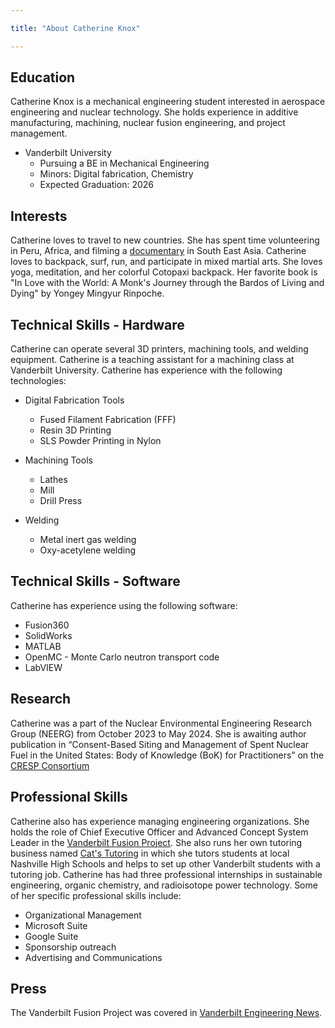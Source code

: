 ```yaml
---

title: "About Catherine Knox"

---
```


## Education

Catherine Knox is a mechanical engineering student interested in aerospace engineering and nuclear technology. She holds experience in additive manufacturing, machining, nuclear fusion engineering, and project management. 

* Vanderbilt University 
  * Pursuing a BE in Mechanical Engineering
  * Minors: Digital fabrication, Chemistry
  * Expected Graduation: 2026
 
## Interests

Catherine loves to travel to new countries. She has spent time volunteering in Peru, Africa, and filming a [documentary](https://www.instagram.com/madcatbrit?utm_source=ig_web_button_share_sheet&igsh=ZDNlZDc0MzIxNw==) in South East Asia. Catherine loves to backpack, surf, run, and participate in mixed martial arts. She loves yoga, meditation, and her colorful Cotopaxi backpack. Her favorite book is "In Love with the World: A Monk's Journey through the Bardos of Living and Dying" by Yongey Mingyur Rinpoche. 

## Technical Skills - Hardware

Catherine can operate several 3D printers, machining tools, and welding equipment. Catherine is a teaching assistant for a machining class at Vanderbilt University. Catherine has experience with the following technologies:

* Digital Fabrication Tools
  * Fused Filament Fabrication (FFF)
  * Resin 3D Printing
  * SLS Powder Printing in Nylon
   
* Machining Tools
  * Lathes
  * Mill
  * Drill Press
 
* Welding
  * Metal inert gas welding
  * Oxy-acetylene welding

## Technical Skills - Software

Catherine has experience using the following software:

* Fusion360
* SolidWorks 
* MATLAB
* OpenMC - Monte Carlo neutron transport code
* LabVIEW

## Research

Catherine was a part of the Nuclear Environmental Engineering Research Group (NEERG) from October 2023 to May 2024. She is awaiting author publication in “Consent-Based Siting and Management of Spent Nuclear Fuel in the United States: Body of
Knowledge (BoK) for Practitioners” on the [CRESP Consortium](https://www.cresp.org/) 

## Professional Skills

Catherine also has experience managing engineering organizations. She holds the role of Chief Executive Officer and Advanced Concept System Leader in the [Vanderbilt Fusion Project](https://www.vanderbiltfusion.org/). She also runs her own tutoring business named [Cat's Tutoring](https://catstutoring.squarespace.com/) in which she tutors students at local Nashville High Schools and helps to set up other Vanderbilt students with a tutoring job. Catherine has had three professional internships in sustainable engineering, organic chemistry, and radioisotope power technology. Some of her specific professional skills include:

* Organizational Management
* Microsoft Suite
* Google Suite
* Sponsorship outreach
* Advertising and Communications

## Press 

The Vanderbilt Fusion Project was covered in [Vanderbilt Engineering News](https://engineering.vanderbilt.edu/news/2023/little-sphere-big-power-students-work-to-build-miniature-fusion-reactor/).




